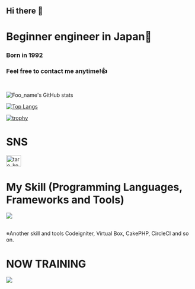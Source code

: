 ## Hi there 👋

# Beginner engineer in Japan👋
### Born in 1992
### Feel free to contact me anytime!👍
#
![Foo_name's GitHub stats](https://github-readme-stats.vercel.app/api?username=chiaki-taro&show_icons=true&theme=vue-dark)

[![Top Langs](https://github-readme-stats.vercel.app/api/top-langs/?username=chiaki-taro&layout=compact&theme=vue-dark)](https://github.com/anuraghazra/github-readme-stats)

[![trophy](https://github-profile-trophy.vercel.app/?username=chiaki-taro&theme=discord)](https://github.com/ryo-ma/github-profile-trophy)


# SNS

<p align="left">
<a href="https://twitter.com/[taro_koroman]" target="blank"><img align="center" src="https://raw.githubusercontent.com/rahuldkjain/github-profile-readme-generator/master/src/images/icons/Social/twitter.svg" alt=taro_koroman" height="30" width="40" /></a>


# My Skill (Programming Languages, Frameworks and Tools)

<img src="https://skillicons.dev/icons?i=html,css,js,github,vscode,discord,aws" /> <br /><br />

  ※Another skill and tools
  Codeigniter, Virtual Box, CakePHP, CircleCI and so on.
  
# NOW TRAINING

<img src="https://skillicons.dev/icons?i=react,java,mysql,docker,vscode,github" /> <br /><br />


<!-- --------------------------------- :) ---------------------------------- -->

<br><br><br>
